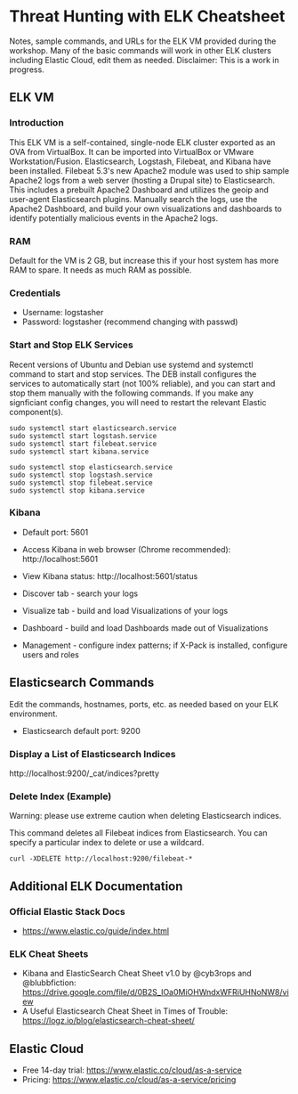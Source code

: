 # Threat Hunting with ELK Cheatsheet

Notes, sample commands, and URLs for the ELK VM provided during the workshop. Many of the basic commands will work in other ELK clusters including Elastic Cloud, edit them as needed. Disclaimer: This is a work in progress.

## ELK VM

### Introduction
This ELK VM is a self-contained, single-node ELK cluster exported as an OVA from VirtualBox. It can be imported into VirtualBox or VMware Workstation/Fusion. Elasticsearch, Logstash, Filebeat, and Kibana have been installed. Filebeat 5.3's new Apache2 module was used to ship sample Apache2 logs from a web server (hosting a Drupal site) to Elasticsearch. This includes a prebuilt Apache2 Dashboard and utilizes the geoip and user-agent Elasticsearch plugins. Manually search the logs, use the Apache2 Dashboard, and build your own visualizations and dashboards to identify potentially malicious events in the Apache2 logs.

### RAM
Default for the VM is 2 GB, but increase this if your host system has more RAM to spare. It needs as much RAM as possible.

### Credentials
* Username: logstasher
* Password: logstasher (recommend changing with passwd)

### Start and Stop ELK Services
Recent versions of Ubuntu and Debian use systemd and systemctl command to start and stop services. The DEB install configures the services to automatically start (not 100% reliable), and you can start and stop them manually with the following commands. If you make any signficiant config changes, you will need to restart the relevant Elastic component(s).
```
sudo systemctl start elasticsearch.service
sudo systemctl start logstash.service
sudo systemctl start filebeat.service
sudo systemctl start kibana.service

sudo systemctl stop elasticsearch.service
sudo systemctl stop logstash.service
sudo systemctl stop filebeat.service
sudo systemctl stop kibana.service
```

### Kibana
* Default port: 5601
* Access Kibana in web browser (Chrome recommended): http://localhost:5601
* View Kibana status: http://localhost:5601/status

* Discover tab - search your logs
* Visualize tab - build and load Visualizations of your logs
* Dashboard - build and load Dashboards made out of Visualizations
* Management - configure index patterns; if X-Pack is installed, configure users and roles

## Elasticsearch Commands
Edit the commands, hostnames, ports, etc. as needed based on your ELK environment. 
* Elasticsearch default port: 9200

### Display a List of Elasticsearch Indices
http://localhost:9200/_cat/indices?pretty

### Delete Index (Example)
Warning: please use extreme caution when deleting Elasticsearch indices.

This command deletes all Filebeat indices from Elasticsearch. You can specify a particular index to delete or use a wildcard.
```
curl -XDELETE http://localhost:9200/filebeat-*
```

## Additional ELK Documentation

### Official Elastic Stack Docs
* https://www.elastic.co/guide/index.html

### ELK Cheat Sheets
* Kibana and ElasticSearch Cheat Sheet v1.0 by @cyb3rops and @blubbfiction: https://drive.google.com/file/d/0B2S_IOa0MiOHWndxWFRiUHNoNW8/view
* A Useful Elasticsearch Cheat Sheet in Times of Trouble: https://logz.io/blog/elasticsearch-cheat-sheet/


## Elastic Cloud
* Free 14-day trial: https://www.elastic.co/cloud/as-a-service
* Pricing: https://www.elastic.co/cloud/as-a-service/pricing
